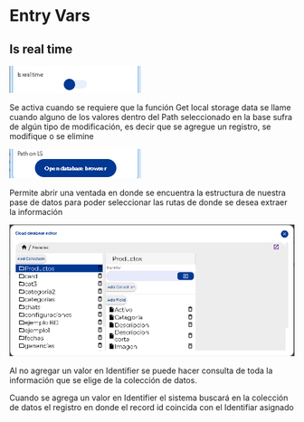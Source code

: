 # Entry Vars

## Is real time

![](../../../../.gitbook/assets/image%20%28419%29.png)

Se activa cuando se requiere que la función Get  local storage data se llame cuando alguno de los valores dentro del Path seleccionado en la base sufra de algún tipo de modificación, es decir que se agregue un registro, se modifique o se elimine

![](../../../../.gitbook/assets/image%20%28421%29.png)

Permite abrir una ventada en donde se encuentra la estructura de nuestra pase de datos para poder seleccionar las rutas de donde se desea extraer la información

![](../../../../.gitbook/assets/image%20%28376%29.png)

Al no agregar un valor en Identifier se puede hacer consulta de toda la información que se elige de la colección de datos.

Cuando se agrega un valor en Identifier el sistema buscará en la colección de datos el registro en donde el record id coincida con el Identifiar asignado

